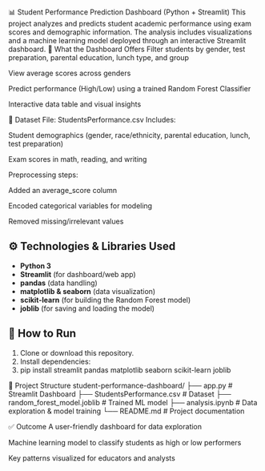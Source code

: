 📊 Student Performance Prediction Dashboard (Python + Streamlit)
This project analyzes and predicts student academic performance using exam scores and demographic information. The analysis includes visualizations and a machine learning model deployed through an interactive Streamlit dashboard.
🎯 What the Dashboard Offers
Filter students by gender, test preparation, parental education, lunch type, and group

View average scores across genders

Predict performance (High/Low) using a trained Random Forest Classifier

Interactive data table and visual insights

🧰 Dataset
File: StudentsPerformance.csv
Includes:

Student demographics (gender, race/ethnicity, parental education, lunch, test preparation)

Exam scores in math, reading, and writing

Preprocessing steps:

Added an average_score column

Encoded categorical variables for modeling

Removed missing/irrelevant values 

## ⚙ Technologies & Libraries Used

- **Python 3**
- **Streamlit** (for dashboard/web app)
- **pandas** (data handling)
- **matplotlib & seaborn** (data visualization)
- **scikit-learn** (for building the Random Forest model)
- **joblib** (for saving and loading the model)

## 🚀 How to Run

1. Clone or download this repository.
2. Install dependencies:
3. pip install streamlit pandas matplotlib seaborn scikit-learn joblib

📁 Project Structure
student-performance-dashboard/
├── app.py                    # Streamlit Dashboard
├── StudentsPerformance.csv   # Dataset
├── random_forest_model.joblib  # Trained ML model
├── analysis.ipynb            # Data exploration & model training
└── README.md                 # Project documentation

✅ Outcome
A user-friendly dashboard for data exploration

Machine learning model to classify students as high or low performers

Key patterns visualized for educators and analysts

